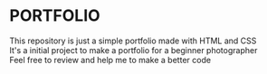# PORTFOLIO
This repository is just a simple portfolio made with HTML and CSS  
It's a initial project to make a portfolio for a beginner photographer  
Feel free to review and help me to make a better code